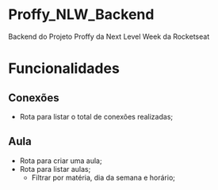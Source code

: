 # Proffy_NLW_Backend
Backend do Projeto Proffy da Next Level Week da Rocketseat

# Funcionalidades

## Conexões

- Rota para listar o total de conexões realizadas;


## Aula

- Rota para criar uma aula;
- Rota para listar aulas;
    - Filtrar por matéria, dia da semana e horário;
